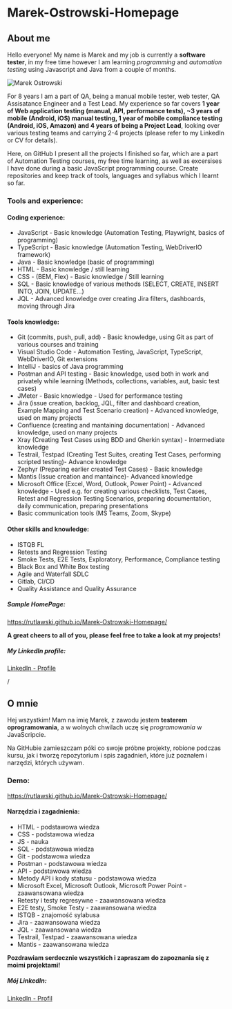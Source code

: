 # Marek-Ostrowski-Homepage

## About me
Hello everyone! My name is Marek and my job is currently a **software tester**, in my free time however I am learning *programming* and *automation testing* using Javascript and Java from a couple of months.

![Marek Ostrowski](https://i.ibb.co/9scDbj2/Zdj-cie.png)

For 8 years I am a part of QA, being a manual mobile tester, web tester, QA Assisatance Engineer and a Test Lead. My experience so far covers **1 year of Web application testing (manual, API, performance tests), ~3 years of mobile (Android, iOS) manual testing, 1 year of mobile compliance testing (Android, iOS, Amazon) and 4 years of being a Project Lead**, looking over various testing teams and carrying 2-4 projects (please refer to my LinkedIn or CV for details).

Here, on GitHub I present all the projects I finished so far, which are a part of Automation Testing courses, my free time learning, as well as excersises I have done during a basic JavaScript programming course. Create repositories and keep track of tools, languages and syllabus which I learnt so far.

### Tools and experience:
#### Coding experience:
- JavaScript - Basic knowledge (Automation Testing, Playwright, basics of programming)
- TypeScript - Basic knowledge (Automation Testing, WebDriverIO framework)
- Java - Basic knowledge (basic of programming)
- HTML - Basic knowledge / still learning
- CSS - (BEM, Flex) - Basic knowledge / Still learning
- SQL - Basic knowledge of various methods (SELECT, CREATE, INSERT INTO, JOIN, UPDATE...)
- JQL - Advanced knowledge over creating Jira filters, dashboards, moving through Jira
#### Tools knowledge:
- Git (commits, push, pull, add) - Basic knowledge, using Git as part of various courses and training
- Visual Studio Code - Automation Testing, JavaScript, TypeScript, WebDriverIO, Git extensions
- IntelliJ - basics of Java programming
- Postman and API testing - Basic knowledge, used both in work and privately while learning (Methods, collections, variables, aut, basic test cases)
- JMeter - Basic knowledge - Used for performance testing
- Jira (issue creation, backlog, JQL, filter and dashboard creation, Example Mapping and Test Scenario creation) - Advanced knowledge, used on many projects
- Confluence (creating and mantaining documentation) - Advanced knowledge, used on many projects
- Xray (Creating Test Cases using BDD and Gherkin syntax) - Intermediate knowledge
- Testrail, Testpad (Creating Test Suites, creating Test Cases, performing scripted testing)- Advance knowledge
- Zephyr (Preparing earlier created Test Cases) - Basic knowledge
- Mantis (Issue creation and mantaince)- Advanced knowledge
- Microsoft Office (Excel, Word, Outlook, Power Point) - Advanced knowledge - Used e.g. for creating various checklists, Test Cases, Retest and Regression Testing Scenarios,
  preparing documentation, daily communication, preparing presentations
- Basic communication tools (MS Teams, Zoom, Skype)
#### Other skills and knowledge:
- ISTQB FL
- Retests and Regression Testing
- Smoke Tests, E2E Tests, Exploratory, Performance, Compliance testing
- Black Box and White Box testing
- Agile and Waterfall SDLC
- Gitlab, CI/CD
- Quality Assistance and Quality Assurance

##### Sample HomePage:
https://rutlawski.github.io/Marek-Ostrowski-Homepage/

**A great cheers to all of you, please feel free to take a look at my projects!**

##### My LinkedIn profile:
[LinkedIn - Profile](https://www.linkedin.com/in/marek-ostrowski/)

/

## O mnie
Hej wszystkim! Mam na imię Marek, z zawodu jestem **testerem oprogramowania**, a w wolnych chwilach uczę się *programowania* w JavaScripcie.

Na GitHubie zamieszczam póki co swoje próbne projekty, robione podczas kursu, jak i tworzę repozytorium i spis zagadnień, które już poznałem i narzędzi, których używam.

### Demo:
https://rutlawski.github.io/Marek-Ostrowski-Homepage/

#### Narzędzia i zagadnienia:
- HTML - podstawowa wiedza
- CSS - podstawowa wiedza
- JS - nauka
- SQL - podstawowa wiedza
- Git - podstawowa wiedza
- Postman - podstawowa wiedza
- API - podstawowa wiedza
- Metody API i kody statusu - podstawowa wiedza
- Microsoft Excel, Microsoft Outlook, Microsoft Power Point - zaawansowana wiedza
- Retesty i testy regresywne - zaawansowana wiedza
- E2E testy, Smoke Testy - zaawansowana wiedza
- ISTQB - znajomość sylabusa
- Jira - zaawansowana wiedza
- JQL - zaawansowana wiedza
- Testrail, Testpad - zaawansowana wiedza
- Mantis - zaawansowana wiedza

**Pozdrawiam serdecznie wszystkich i zapraszam do zapoznania się z moimi projektami!**

##### Mój LinkedIn:
[LinkedIn - Profil](https://www.linkedin.com/in/marek-ostrowski/)
